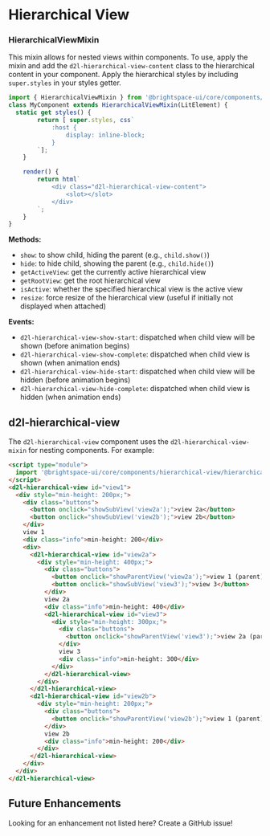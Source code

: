 # Hierarchical View

### HierarchicalViewMixin

This mixin allows for nested views within components. To use, apply the mixin and add the `d2l-hierarchical-view-content` class to the hierarchical content in your component. Apply the hierarchical styles by including `super.styles` in your styles getter.

```js
import { HierarchicalViewMixin } from '@brightspace-ui/core/components/hierarchical-view/hierarchical-view-mixin.js';
class MyComponent extends HierarchicalViewMixin(LitElement) {
  static get styles() {
		return [ super.styles, css`
			:host {
				display: inline-block;
			}
		`];
	}

	render() {
		return html`
			<div class="d2l-hierarchical-view-content">
				<slot></slot>
			</div>
		`;
	}
}
```

**Methods:**

- `show`: to show child, hiding the parent (e.g., `child.show()`)
- `hide`: to hide child, showing the parent (e.g., `child.hide()`)
- `getActiveView`: get the currently active hierarchical view
- `getRootView`: get the root hierarchical view
- `isActive`: whether the specified hierarchical view is the active view
- `resize`: force resize of the hierarchical view (useful if initially not displayed when attached)

**Events:**

- `d2l-hierarchical-view-show-start`: dispatched when child view will be shown (before animation begins)
- `d2l-hierarchical-view-show-complete`: dispatched when child view is shown (when animation ends)
- `d2l-hierarchical-view-hide-start`: dispatched when child view will be hidden (before animation begins)
- `d2l-hierarchical-view-hide-complete`: dispatched when child view is hidden (when animation ends)

## d2l-hierarchical-view

The `d2l-hierarchical-view` component uses the `d2l-hierarchical-view-mixin` for nesting components.
For example:

```html
<script type="module">
  import '@brightspace-ui/core/components/hierarchical-view/hierarchical-view.js';
</script>
<d2l-hierarchical-view id="view1">
  <div style="min-height: 200px;">
    <div class="buttons">
      <button onclick="showSubView('view2a');">view 2a</button>
      <button onclick="showSubView('view2b');">view 2b</button>
    </div>
    view 1
    <div class="info">min-height: 200</div>
    <div>
      <d2l-hierarchical-view id="view2a">
        <div style="min-height: 400px;">
          <div class="buttons">
            <button onclick="showParentView('view2a');">view 1 (parent)</button>
            <button onclick="showSubView('view3');">view 3</button>
          </div>
          view 2a
          <div class="info">min-height: 400</div>
          <d2l-hierarchical-view id="view3">
            <div style="min-height: 300px;">
              <div class="buttons">
                <button onclick="showParentView('view3');">view 2a (parent)</button>
              </div>
              view 3
              <div class="info">min-height: 300</div>
            </div>
          </d2l-hierarchical-view>
        </div>
      </d2l-hierarchical-view>
      <d2l-hierarchical-view id="view2b">
        <div style="min-height: 200px;">
          <div class="buttons">
            <button onclick="showParentView('view2b');">view 1 (parent)</button>
          </div>
          view 2b
          <div class="info">min-height: 200</div>
        </div>
      </d2l-hierarchical-view>
    </div>
  </div>
</d2l-hierarchical-view>
```

## Future Enhancements

Looking for an enhancement not listed here? Create a GitHub issue!
